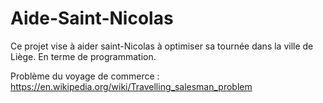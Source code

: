 # Aide-Saint-Nicolas
Ce projet vise à aider saint-Nicolas à optimiser sa tournée dans la ville de Liège. En terme de programmation.

Problème du voyage de commerce : https://en.wikipedia.org/wiki/Travelling_salesman_problem 



